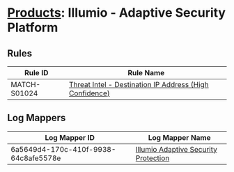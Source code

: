 # [Products](README.md): Illumio - Adaptive Security Platform

## Rules

|Rule ID|Rule Name|
|----|----|
|MATCH-S01024|[Threat Intel - Destination IP Address (High Confidence)](../rules/MATCH-S01024.md)|


## Log Mappers

|Log Mapper ID|Log Mapper Name|
|----|----|
|6a5649d4-170c-410f-9938-64c8afe5578e|[Illumio Adaptive Security Protection](../mappings/6a5649d4-170c-410f-9938-64c8afe5578e.md)|


